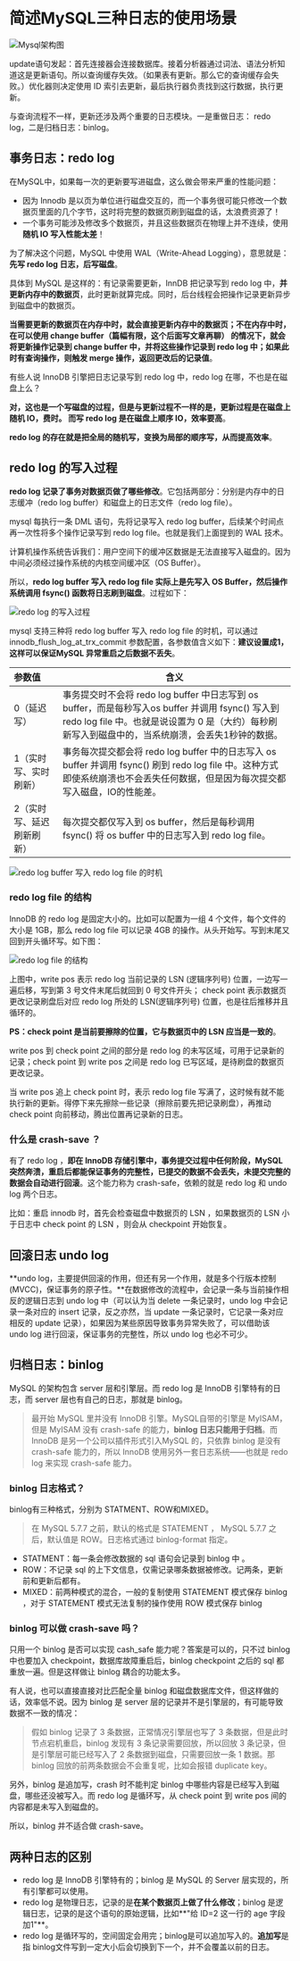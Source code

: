# 简述MySQL三种日志的使用场景

![Mysql架构图](https://segmentfault.com/img/remote/1460000039733558)

update语句发起：首先连接器会连接数据库。接着分析器通过词法、语法分析知道这是更新语句。所以查询缓存失效。（如果表有更新。那么它的查询缓存会失败。）优化器则决定使用 ID 索引去更新，最后执行器负责找到这行数据，执行更新。

与查询流程不一样，更新还涉及两个重要的日志模块。一是重做日志： redo log，二是归档日志：binlog。

## 事务日志：redo log

在MySQL中，如果每一次的更新要写进磁盘，这么做会带来严重的性能问题：

- 因为 Innodb 是以页为单位进行磁盘交互的，而一个事务很可能只修改一个数据页里面的几个字节，这时将完整的数据页刷到磁盘的话，太浪费资源了！
- 一个事务可能涉及修改多个数据页，并且这些数据页在物理上并不连续，使用**随机 IO 写入性能太差**！

为了解决这个问题，MySQL 中使用 WAL（Write-Ahead Logging），意思就是：**先写 redo log 日志，后写磁盘**。

具体到 MySQL 是这样的：有记录需要更新，InnDB 把记录写到 redo log 中，**并更新内存中的数据页**，此时更新就算完成。同时，后台线程会把操作记录更新异步到磁盘中的数据页。

**当需要更新的数据页在内存中时，就会直接更新内存中的数据页；不在内存中时，在可以使用 change buffer（篇幅有限，这个后面写文章再聊） 的情况下，就会将更新操作记录到 change buffer 中，并将这些操作记录到 redo log 中；如果此时有查询操作，则触发 merge 操作，返回更改后的记录值**。

有些人说 InnoDB 引擎把日志记录写到 redo log 中，redo log 在哪，不也是在磁盘上么？

**对，这也是一个写磁盘的过程，但是与更新过程不一样的是，更新过程是在磁盘上随机 IO，费时。 而写 redo log 是在磁盘上顺序 IO，效率要高**。

**redo log 的存在就是把全局的随机写，变换为局部的顺序写，从而提高效率**。

## redo log 的写入过程

**redo log 记录了事务对数据页做了哪些修改**。它包括两部分：分别是内存中的日志缓冲（redo log buffer）和磁盘上的日志文件（redo log file）。

mysql 每执行一条 DML 语句，先将记录写入 redo log buffer，后续某个时间点再一次性将多个操作记录写到 redo log file。也就是我们上面提到的 WAL 技术。

计算机操作系统告诉我们：用户空间下的缓冲区数据是无法直接写入磁盘的。因为中间必须经过操作系统的内核空间缓冲区（OS Buffer）。

所以，**redo log buffer 写入 redo log file 实际上是先写入 OS Buffer，然后操作系统调用 fsync() 函数将日志刷到磁盘**。过程如下：

![redo log 的写入过程](https://segmentfault.com/img/remote/1460000039733581)

mysql 支持三种将 redo log buffer 写入 redo log file 的时机，可以通过 innodb_flush_log_at_trx_commit 参数配置，各参数值含义如下：**建议设置成1，这样可以保证MySQL 异常重启之后数据不丢失**。

| 参数值                    | 含义                                                         |
| :------------------------ | ------------------------------------------------------------ |
| 0（延迟写）               | 事务提交时不会将 redo log buffer 中日志写到 os buffer，而是每秒写入os buffer 并调用 fsync() 写入到 redo log file 中。也就是说设置为 0 是（大约）每秒刷新写入到磁盘中的，当系统崩溃，会丢失1秒钟的数据。 |
| 1（实时写、实时刷新）     | 事务每次提交都会将 redo log buffer 中的日志写入 os buffer 并调用 fsync() 刷到 redo log file 中。这种方式即使系统崩溃也不会丢失任何数据，但是因为每次提交都写入磁盘，IO的性能差。 |
| 2（实时写、延迟刷新刷新） | 每次提交都仅写入到 os buffer，然后是每秒调用 fsync() 将 os buffer 中的日志写入到 redo log file。 |

![redo log buffer 写入 redo log file 的时机](https://segmentfault.com/img/remote/1460000039733580)

### redo log file 的结构

InnoDB 的 redo log 是固定大小的。比如可以配置为一组 4 个文件，每个文件的大小是 1GB，那么 redo log file 可以记录 4GB 的操作。从头开始写。写到末尾又回到开头循环写。如下图：

![redo log file 的结构](https://segmentfault.com/img/remote/1460000039733579)

上图中，write pos 表示 redo log 当前记录的 LSN (逻辑序列号) 位置，一边写一遍后移，写到第 3 号文件末尾后就回到 0 号文件开头； check point 表示数据页更改记录刷盘后对应 redo log 所处的 LSN(逻辑序列号) 位置，也是往后推移并且循环的。

**PS：check point 是当前要擦除的位置，它与数据页中的 LSN 应当是一致的**。

write pos 到 check point 之间的部分是 redo log 的未写区域，可用于记录新的记录；check point 到 write pos 之间是 redo log 已写区域，是待刷盘的数据页更改记录。

当 write pos 追上 check point 时，表示 redo log file 写满了，这时候有就不能执行新的更新。得停下来先擦除一些记录（擦除前要先把记录刷盘），再推动 check point 向前移动，腾出位置再记录新的日志。

### 什么是 crash-save ？

有了 redo log ，**即在 InnoDB 存储引擎中，事务提交过程中任何阶段，MySQL 突然奔溃，重启后都能保证事务的完整性，已提交的数据不会丢失，未提交完整的数据会自动进行回滚**。这个能力称为 crash-safe，依赖的就是 redo log 和 undo log 两个日志。

比如：重启 innodb 时，首先会检查磁盘中数据页的 LSN ，如果数据页的 LSN 小于日志中 check point 的 LSN ，则会从 checkpoint 开始恢复。

## 回滚日志 undo log

**undo log，主要提供回滚的作用，但还有另一个作用，就是多个行版本控制 (MVCC)，保证事务的原子性。**在数据修改的流程中，会记录一条与当前操作相反的逻辑日志到 undo log 中（可以认为当 delete 一条记录时，undo log 中会记录一条对应的 insert 记录，反之亦然，当 update 一条记录时，它记录一条对应相反的 update 记录），如果因为某些原因导致事务异常失败了，可以借助该 undo log 进行回滚，保证事务的完整性，所以 undo log 也必不可少。

## 归档日志：binlog

MySQL 的架构包含 server 层和引擎层。而 redo log 是 InnoDB 引擎特有的日志，而 server 层也有自己的日志，那就是 binlog。

> 最开始 MySQL 里并没有 InnoDB 引擎。MySQL自带的引擎是 MyISAM，但是 MyISAM 没有 crash-safe 的能力，**binlog 日志只能用于归档**。而 InnoDB 是另一个公司以插件形式引入MySQL 的，只依靠 binlog 是没有 crash-safe 能力的，所以 InnoDB 使用另外一套日志系统——也就是 redo log 来实现 crash-safe 能力。

### binlog 日志格式？

binlog有三种格式，分别为 STATMENT、ROW和MIXED。

> 在 MySQL 5.7.7 之前，默认的格式是 STATEMENT ， MySQL 5.7.7 之后，默认值是 ROW。日志格式通过 binlog-format 指定。

- STATMENT：每一条会修改数据的 sql 语句会记录到 binlog 中 。
- ROW：不记录 sql 的上下文信息，仅需记录哪条数据被修改。记两条，更新前和更新后都有。
- MIXED：前两种模式的混合，一般的复制使用 STATEMENT 模式保存 binlog ，对于 STATEMENT 模式无法复制的操作使用 ROW 模式保存 binlog

### binlog 可以做 crash-save 吗？

只用一个 binlog 是否可以实现 cash_safe 能力呢？答案是可以的，只不过 binlog 中也要加入 checkpoint，数据库故障重启后，binlog checkpoint 之后的 sql 都重放一遍。但是这样做让 binlog 耦合的功能太多。

有人说，也可以直接直接对比匹配全量 binlog 和磁盘数据库文件，但这样做的话，效率低不说。因为 binlog 是 server 层的记录并不是引擎层的，有可能导致数据不一致的情况：

> 假如 binlog 记录了 3 条数据，正常情况引擎层也写了 3 条数据，但是此时节点宕机重启，binlog 发现有 3 条记录需要回放，所以回放 3 条记录，但是引擎层可能已经写入了 2 条数据到磁盘，只需要回放一条 1 数据。那 binlog 回放的前两条数据会不会重复呢，比如会报错 duplicate key。

另外，binlog 是追加写，crash 时不能判定 binlog 中哪些内容是已经写入到磁盘，哪些还没被写入。而 redo log 是循环写，从 check point 到 write pos 间的内容都是未写入到磁盘的。

所以，binlog 并不适合做 crash-save。

## 两种日志的区别

- redo log 是 InnoDB 引擎特有的；binlog 是 MySQL 的 Server 层实现的，所有引擎都可以使用。
- redo log 是物理日志，记录的是**在某个数据页上做了什么修改**；binlog 是逻辑日志，记录的是这个语句的原始逻辑，比如**"给 ID=2 这一行的 age 字段加1"**。
- redo log 是循环写的，空间固定会用完；binlog是可以追加写入的。**追加写**是指 binlog文件写到一定大小后会切换到下一个，并不会覆盖以前的日志。
